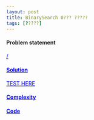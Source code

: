 ```yaml
---
layout: post
title: BinarySearch 0??? ?????
tags: [?????]
---
```


#### Problem statement

<a href="/"> <font color = blue>/

#### Solution
TEST HERE

#### Complexity

#### Code
```python

```
